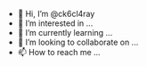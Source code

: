 - 👋 Hi, I’m @ck6cl4ray
- 👀 I’m interested in ...
- 🌱 I’m currently learning ...
- 💞️ I’m looking to collaborate on ...
- 📫 How to reach me ...

<!---
ck6cl4ray/ck6cl4ray is a ✨ special ✨ repository because its `README.md` (this file) appears on your GitHub profile.
You can click the Preview link to take a look at your changes.
--->
